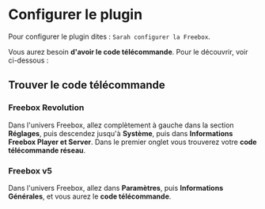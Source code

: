 # Configurer le plugin

Pour configurer le plugin dites : `Sarah configurer la Freebox`.

Vous aurez besoin **d'avoir le code télécommande**. Pour le découvrir, voir ci-dessous :

## Trouver le code télécommande

### Freebox Revolution

Dans l'univers Freebox, allez complètement à gauche dans la section **Réglages**, puis descendez jusqu'à **Système**, puis dans **Informations Freebox Player et Server**.
Dans le premier onglet vous trouverez votre **code télécommande réseau**.

### Freebox v5

Dans l'univers Freebox, allez dans **Paramètres**, puis **Informations Générales**, et vous aurez le **code télécommande**.
